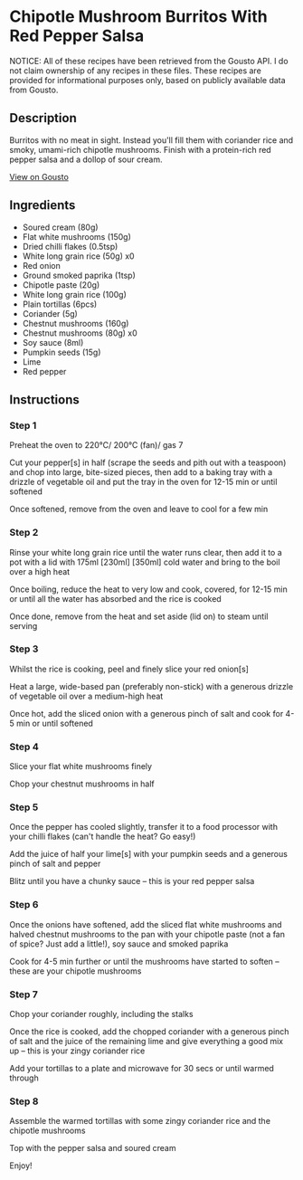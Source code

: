 # Chipotle Mushroom Burritos With Red Pepper Salsa

NOTICE: All of these recipes have been retrieved from the Gousto API. I do not claim ownership of any recipes in these files. These recipes are provided for informational purposes only, based on publicly available data from Gousto.

## Description

Burritos with no meat in sight. Instead you'll fill them with coriander rice and smoky, umami-rich chipotle mushrooms. Finish with a protein-rich red pepper salsa and a dollop of sour cream. 

[View on Gousto](https://www.gousto.co.uk/recipes/cookbook/chipotle-mushroom-burritos-red-pepper-salsa)

## Ingredients

- Soured cream (80g)
- Flat white mushrooms (150g)
- Dried chilli flakes (0.5tsp)
- White long grain rice (50g) x0
- Red onion
- Ground smoked paprika (1tsp)
- Chipotle paste (20g)
- White long grain rice (100g)
- Plain tortillas (6pcs)
- Coriander (5g)
- Chestnut mushrooms (160g)
- Chestnut mushrooms (80g) x0
- Soy sauce (8ml)
- Pumpkin seeds (15g)
- Lime
- Red pepper

## Instructions


### Step 1

Preheat the oven to 220°C/ 200°C (fan)/ gas 7

Cut your pepper[s] in half (scrape the seeds and pith out with a teaspoon) and chop into large, bite-sized pieces, then add to a baking tray with a drizzle of vegetable oil and put the tray in the oven for 12-15 min or until softened

Once softened, remove from the oven and leave to cool for a few min


### Step 2

Rinse your white long grain rice until the water runs clear, then add it to a pot with a lid with 175ml <span class="text-purple">[230ml] </span><span class="text-danger">[350ml]</span> cold water and bring to the boil over a high heat

Once boiling, reduce the heat to very low and cook, covered, for 12-15 min or until all the water has absorbed and the rice is cooked

Once done, remove from the heat and set aside (lid on) to steam until serving


### Step 3

Whilst the rice is cooking, peel and finely slice your red onion[s]

Heat a large, wide-based pan (preferably non-stick) with a generous drizzle of vegetable oil over a medium-high heat

Once hot, add the sliced onion with a generous pinch of salt and cook for 4-5 min or until softened


### Step 4

Slice your flat white mushrooms finely

Chop your chestnut mushrooms in half


### Step 5

Once the pepper has cooled slightly, transfer it to a food processor with your chilli flakes (can't handle the heat? Go easy!)

Add the juice of half your lime[s] with your pumpkin seeds and a generous pinch of salt and pepper

Blitz until you have a chunky sauce – this is your red pepper salsa


### Step 6

Once the onions have softened, add the sliced flat white mushrooms and halved chestnut mushrooms to the pan with your chipotle paste (not a fan of spice? Just add a little!), soy sauce and smoked paprika

Cook for 4-5 min further or until the mushrooms have started to soften – these are your chipotle mushrooms


### Step 7

Chop your coriander roughly, including the stalks

Once the rice is cooked, add the chopped coriander with a generous pinch of salt and the juice of the remaining lime and give everything a good mix up – this is your zingy coriander rice

Add your tortillas to a plate and microwave for 30 secs or until warmed through

### Step 8

Assemble the warmed tortillas with some zingy coriander rice and the chipotle mushrooms

Top with the pepper salsa and soured cream

Enjoy!

